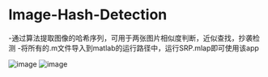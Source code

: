 # Image-Hash-Detection
-通过算法提取图像的哈希序列，可用于两张图片相似度判断，近似查找，抄袭检测
-将所有的.m文件导入到matlab的运行路径中，运行SRP.mlap即可使用该app

![image](https://user-images.githubusercontent.com/65173622/114864797-008a3180-9e24-11eb-93b3-87cfca7eb79d.png)
![image](https://user-images.githubusercontent.com/65173622/114864795-008a3180-9e24-11eb-86f9-2fd1c900227e.png)


